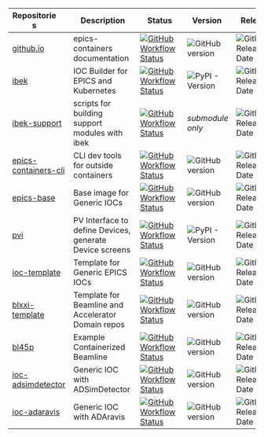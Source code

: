 |<div style="width:90px">Repositories</div>|<div style="width:120px">Description</div>|<div style="width:80px">Status</div>|<div style="width:80px">Version</div>|<div style="width:80px">Release</div>|
|------------------------------------------|------------------------------------------|------------------------------------|-------------------------------------|-------------------------------------|
|[github.io](https://github.com/epics-containers/epics-containers.github.io)|epics-containers documentation|[![GitHub Workflow Status](https://img.shields.io/github/actions/workflow/status/epics-containers/epics-containers.github.io/code.yml)](https://github.com/epics-containers/epics-containers.github.io/actions)|![GitHub version](https://img.shields.io/github/release/epics-containers/epics-containers.github.io/all?include_prereleases)|![GitHub Release Date](https://img.shields.io/github/release-date/epics-containers/epics-containers.github.io?label=date)|
|[ibek](https://github.com/epics-containers/ibek)|IOC Builder for EPICS and Kubernetes|[![GitHub Workflow Status](https://img.shields.io/github/actions/workflow/status/epics-containers/ibek/code.yml)](https://github.com/epics-containers/ibek/actions)|![PyPI - Version](https://img.shields.io/pypi/v/ibek)|![GitHub Release Date](https://img.shields.io/github/release-date/epics-containers/ibek?label=date)|
|[ibek-support](https://github.com/epics-containers/ibek-support)|scripts for building support modules with ibek|[![GitHub Workflow Status](https://img.shields.io/github/actions/workflow/status/epics-containers/ibek-support/build.yml)](https://github.com/epics-containers/ibek-support/actions)|*submodule only*|![GitHub Release Date](https://img.shields.io/github/release-date/epics-containers/ibek-support?label=date)|
|[epics-containers-cli](https://github.com/epics-containers/epics-containers-cli)|CLI dev tools for outside containers|[![GitHub Workflow Status](https://img.shields.io/github/actions/workflow/status/epics-containers/epics-containers-cli/code.yml)](https://github.com/epics-containers/epics-containers-cli/actions)|![GitHub version](https://img.shields.io/github/release/epics-containers/epics-containers-cli/all?include_prereleases)|![GitHub Release Date](https://img.shields.io/github/release-date/epics-containers/epics-containers-cli?label=date)|
|[epics-base](https://github.com/epics-containers/epics-base)|Base image for Generic IOCs|[![GitHub Workflow Status](https://img.shields.io/github/actions/workflow/status/epics-containers/epics-base/build.yml)](https://github.com/epics-containers/epics-base/actions)|![GitHub version](https://img.shields.io/github/release/epics-containers/epics-base/all?include_prereleases)|![GitHub Release Date](https://img.shields.io/github/release-date/epics-containers/epics-base?label=date)|
|[pvi](https://github.com/epics-containers/pvi)|PV Interface to define Devices, generate Device screens|[![GitHub Workflow Status](https://img.shields.io/github/actions/workflow/status/epics-containers/pvi/code.yml)](https://github.com/epics-containers/pvi/actions)|![PyPI - Version](https://img.shields.io/pypi/v/pvi)|![GitHub Release Date](https://img.shields.io/github/release-date/epics-containers/pvi?label=date)|
|[ioc-template](https://github.com/epics-containers/ioc-template)|Template for Generic EPICS IOCs|[![GitHub Workflow Status](https://img.shields.io/github/actions/workflow/status/epics-containers/ioc-template/build.yml)](https://github.com/epics-containers/ioc-template/actions)|![GitHub version](https://img.shields.io/github/release/epics-containers/ioc-template/all?include_prereleases)|![GitHub Release Date](https://img.shields.io/github/release-date/epics-containers/ioc-template?label=date)|
|[blxxi-template](https://github.com/epics-containers/blxxi-template)|Template for Beamline and Accelerator Domain repos|[![GitHub Workflow Status](https://img.shields.io/github/actions/workflow/status/epics-containers/blxxi-template/verify.yml)](https://github.com/epics-containers/blxxi-template/actions)|![GitHub version](https://img.shields.io/github/release/epics-containers/blxxi-template/all?include_prereleases)|![GitHub Release Date](https://img.shields.io/github/release-date/epics-containers/blxxi-template?label=date)|
|[bl45p](https://github.com/epics-containers/bl45p)|Example Containerized Beamline|[![GitHub Workflow Status](https://img.shields.io/github/actions/workflow/status/epics-containers/bl45p/verify.yml)](https://github.com/epics-containers/bl45p/actions)|![GitHub version](https://img.shields.io/github/release/epics-containers/bl45p/all?include_prereleases)|![GitHub Release Date](https://img.shields.io/github/release-date/epics-containers/bl45p?label=date)|
|[ioc-adsimdetector](https://github.com/epics-containers/ioc-adsimdetector)|Generic IOC with ADSimDetector|[![GitHub Workflow Status](https://img.shields.io/github/actions/workflow/status/epics-containers/ioc-adsimdetector/buiild.yml)](https://github.com/epics-containers/ioc-adsimdetector/actions)|![GitHub version](https://img.shields.io/github/release/epics-containers/ioc-adsimdetector/all?include_prereleases)|![GitHub Release Date](https://img.shields.io/github/release-date/epics-containers/ioc-adsimdetector?label=date)|
|[ioc-adaravis](https://github.com/epics-containers/ioc-adaravis)|Generic IOC with ADAravis|[![GitHub Workflow Status](https://img.shields.io/github/actions/workflow/status/epics-containers/ioc-adaravis/buiild.yml)](https://github.com/epics-containers/ioc-adaravis/actions)|![GitHub version](https://img.shields.io/github/release/epics-containers/ioc-adaravis/all?include_prereleases)|![GitHub Release Date](https://img.shields.io/github/release-date/epics-containers/ioc-adaravis?label=date)|
